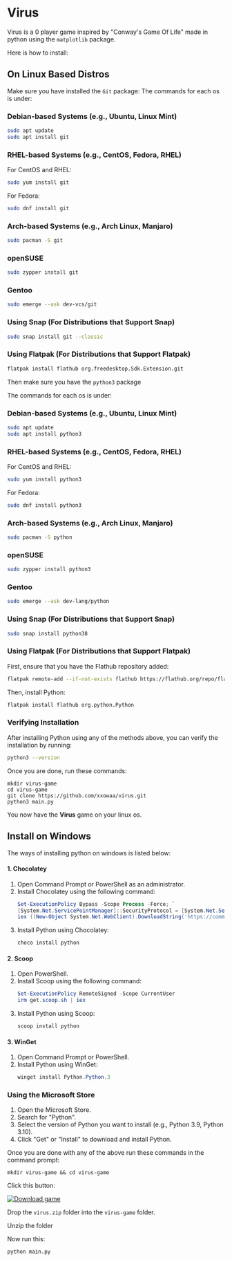 # Virus 

Virus is a 0 player game inspired by "Conway's Game Of Life" made in python using the `matplotlib` package.
<P>                                                                    



</P>

Here is how to install:

## On Linux Based Distros
Make sure you have installed the `Git` package:
The commands for each os is under:

### Debian-based Systems (e.g., Ubuntu, Linux Mint)
```bash
sudo apt update
sudo apt install git
```

### RHEL-based Systems (e.g., CentOS, Fedora, RHEL)
For CentOS and RHEL:
```bash
sudo yum install git
```
For Fedora:
```bash
sudo dnf install git
```

### Arch-based Systems (e.g., Arch Linux, Manjaro)
```bash
sudo pacman -S git
```

### openSUSE
```bash
sudo zypper install git
```

### Gentoo
```bash
sudo emerge --ask dev-vcs/git
```

### Using Snap (For Distributions that Support Snap)
```bash
sudo snap install git --classic
```

### Using Flatpak (For Distributions that Support Flatpak)
```bash
flatpak install flathub org.freedesktop.Sdk.Extension.git
```

Then make sure you have the `python3` package

The commands for each os is under:


### Debian-based Systems (e.g., Ubuntu, Linux Mint)
```bash
sudo apt update
sudo apt install python3
```

### RHEL-based Systems (e.g., CentOS, Fedora, RHEL)
For CentOS and RHEL:
```bash
sudo yum install python3
```
For Fedora:
```bash
sudo dnf install python3
```

### Arch-based Systems (e.g., Arch Linux, Manjaro)
```bash
sudo pacman -S python
```

### openSUSE
```bash
sudo zypper install python3
```

### Gentoo
```bash
sudo emerge --ask dev-lang/python
```

### Using Snap (For Distributions that Support Snap)
```bash
sudo snap install python38
```

### Using Flatpak (For Distributions that Support Flatpak)
First, ensure that you have the Flathub repository added:
```bash
flatpak remote-add --if-not-exists flathub https://flathub.org/repo/flathub.flatpakrepo
```
Then, install Python:
```bash
flatpak install flathub org.python.Python
```

### Verifying Installation
After installing Python using any of the methods above, you can verify the installation by running:
```bash
python3 --version
```

Once you are done, run these commands:

```shell
mkdir virus-game
cd virus-game
git clone https://github.com/xxowaa/virus.git
python3 main.py
```

You now have the **Virus** game on your linux os.

## Install on Windows

The ways of installing python on windows is listed below:


#### 1. **Chocolatey**
1. Open Command Prompt or PowerShell as an administrator.
2. Install Chocolatey using the following command:
    ```powershell
    Set-ExecutionPolicy Bypass -Scope Process -Force; `
    [System.Net.ServicePointManager]::SecurityProtocol = [System.Net.ServicePointManager]::SecurityProtocol -bor 3072; `
    iex ((New-Object System.Net.WebClient).DownloadString('https://community.chocolatey.org/install.ps1'))
    ```
3. Install Python using Chocolatey:
    ```powershell
    choco install python
    ```

#### 2. **Scoop**
1. Open PowerShell.
2. Install Scoop using the following command:
    ```powershell
    Set-ExecutionPolicy RemoteSigned -Scope CurrentUser
    irm get.scoop.sh | iex
    ```
3. Install Python using Scoop:
    ```powershell
    scoop install python
    ```

#### 3. **WinGet**
1. Open Command Prompt or PowerShell.
2. Install Python using WinGet:
    ```powershell
    winget install Python.Python.3
    ```

### Using the Microsoft Store
1. Open the Microsoft Store.
2. Search for "Python".
3. Select the version of Python you want to install (e.g., Python 3.9, Python 3.10).
4. Click "Get" or "Install" to download and install Python.

Once you are done with any of the above run these commands in the command prompt:

```batch
mkdir virus-game && cd virus-game
```

Click this button:




[![Download game](https://lelbois.nekoweb.org/download.svg)](https://github.com/xxowaa/virus/raw/main/virus.zip)

Drop the `virus.zip` folder into the `virus-game` folder.

Unzip the folder

Now run this:
```batch
python main.py
```



